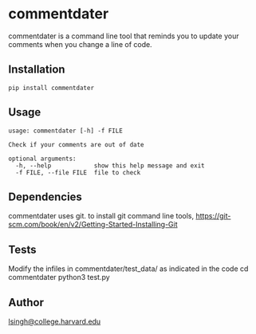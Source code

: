 commentdater
=======================

commentdater is a command line tool that reminds you to update your comments when you change a line of code.

Installation
-----------------------
`pip install commentdater`

Usage
-----------------------
    usage: commentdater [-h] -f FILE

    Check if your comments are out of date

    optional arguments:
      -h, --help            show this help message and exit
      -f FILE, --file FILE  file to check

Dependencies 
-----------------------
commentdater uses git. to install git command line tools, https://git-scm.com/book/en/v2/Getting-Started-Installing-Git
      
Tests
-----------------------
Modify the infiles in commentdater/test_data/ as indicated in the code 
    cd commentdater
    python3 test.py
   

Author
-----------------------
<lsingh@college.harvard.edu>
